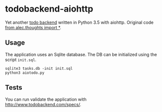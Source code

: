 # todobackend-aiohttp

Yet another [todo backend](http://todobackend.com) written in Python 3.5 with aiohttp. Original code [from alec.thoughts import \*](http://justanr.github.io/getting-start-with-aiohttpweb-a-todo-tutorial).

## Usage

The application uses an Sqlite database. The DB can be initialized using the script `init.sql`.

```
sqlite3 tasks.db -init init.sql
python3 aiotodo.py
```

## Tests

You can run validate the application with http://www.todobackend.com/specs/.
